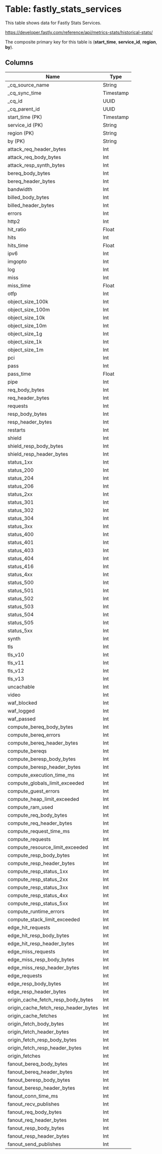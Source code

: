 # Table: fastly_stats_services

This table shows data for Fastly Stats Services.

https://developer.fastly.com/reference/api/metrics-stats/historical-stats/

The composite primary key for this table is (**start_time**, **service_id**, **region**, **by**).

## Columns

| Name          | Type          |
| ------------- | ------------- |
|_cq_source_name|String|
|_cq_sync_time|Timestamp|
|_cq_id|UUID|
|_cq_parent_id|UUID|
|start_time (PK)|Timestamp|
|service_id (PK)|String|
|region (PK)|String|
|by (PK)|String|
|attack_req_header_bytes|Int|
|attack_req_body_bytes|Int|
|attack_resp_synth_bytes|Int|
|bereq_body_bytes|Int|
|bereq_header_bytes|Int|
|bandwidth|Int|
|billed_body_bytes|Int|
|billed_header_bytes|Int|
|errors|Int|
|http2|Int|
|hit_ratio|Float|
|hits|Int|
|hits_time|Float|
|ipv6|Int|
|imgopto|Int|
|log|Int|
|miss|Int|
|miss_time|Float|
|otfp|Int|
|object_size_100k|Int|
|object_size_100m|Int|
|object_size_10k|Int|
|object_size_10m|Int|
|object_size_1g|Int|
|object_size_1k|Int|
|object_size_1m|Int|
|pci|Int|
|pass|Int|
|pass_time|Float|
|pipe|Int|
|req_body_bytes|Int|
|req_header_bytes|Int|
|requests|Int|
|resp_body_bytes|Int|
|resp_header_bytes|Int|
|restarts|Int|
|shield|Int|
|shield_resp_body_bytes|Int|
|shield_resp_header_bytes|Int|
|status_1xx|Int|
|status_200|Int|
|status_204|Int|
|status_206|Int|
|status_2xx|Int|
|status_301|Int|
|status_302|Int|
|status_304|Int|
|status_3xx|Int|
|status_400|Int|
|status_401|Int|
|status_403|Int|
|status_404|Int|
|status_416|Int|
|status_4xx|Int|
|status_500|Int|
|status_501|Int|
|status_502|Int|
|status_503|Int|
|status_504|Int|
|status_505|Int|
|status_5xx|Int|
|synth|Int|
|tls|Int|
|tls_v10|Int|
|tls_v11|Int|
|tls_v12|Int|
|tls_v13|Int|
|uncachable|Int|
|video|Int|
|waf_blocked|Int|
|waf_logged|Int|
|waf_passed|Int|
|compute_bereq_body_bytes|Int|
|compute_bereq_errors|Int|
|compute_bereq_header_bytes|Int|
|compute_bereqs|Int|
|compute_beresp_body_bytes|Int|
|compute_beresp_header_bytes|Int|
|compute_execution_time_ms|Int|
|compute_globals_limit_exceeded|Int|
|compute_guest_errors|Int|
|compute_heap_limit_exceeded|Int|
|compute_ram_used|Int|
|compute_req_body_bytes|Int|
|compute_req_header_bytes|Int|
|compute_request_time_ms|Int|
|compute_requests|Int|
|compute_resource_limit_exceeded|Int|
|compute_resp_body_bytes|Int|
|compute_resp_header_bytes|Int|
|compute_resp_status_1xx|Int|
|compute_resp_status_2xx|Int|
|compute_resp_status_3xx|Int|
|compute_resp_status_4xx|Int|
|compute_resp_status_5xx|Int|
|compute_runtime_errors|Int|
|compute_stack_limit_exceeded|Int|
|edge_hit_requests|Int|
|edge_hit_resp_body_bytes|Int|
|edge_hit_resp_header_bytes|Int|
|edge_miss_requests|Int|
|edge_miss_resp_body_bytes|Int|
|edge_miss_resp_header_bytes|Int|
|edge_requests|Int|
|edge_resp_body_bytes|Int|
|edge_resp_header_bytes|Int|
|origin_cache_fetch_resp_body_bytes|Int|
|origin_cache_fetch_resp_header_bytes|Int|
|origin_cache_fetches|Int|
|origin_fetch_body_bytes|Int|
|origin_fetch_header_bytes|Int|
|origin_fetch_resp_body_bytes|Int|
|origin_fetch_resp_header_bytes|Int|
|origin_fetches|Int|
|fanout_bereq_body_bytes|Int|
|fanout_bereq_header_bytes|Int|
|fanout_beresp_body_bytes|Int|
|fanout_beresp_header_bytes|Int|
|fanout_conn_time_ms|Int|
|fanout_recv_publishes|Int|
|fanout_req_body_bytes|Int|
|fanout_req_header_bytes|Int|
|fanout_resp_body_bytes|Int|
|fanout_resp_header_bytes|Int|
|fanout_send_publishes|Int|